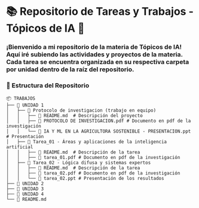 # 📚 Repositorio de Tareas y Trabajos - Tópicos de IA 🤖

### ¡Bienvenido a mi repositorio de la materia de Tópicos de IA! Aquí iré subiendo las actividades y proyectos de la materia. Cada tarea se encuentra organizada en su respectiva carpeta por unidad dentro de la raíz del repositorio.

### 📂 Estructura del Repositorio
```
📦 TRABAJOS
├── 📁 UNIDAD 1
│   ├── 📁 Protocolo de investigacion (trabajo en equipo)
│   │   ├── 📄 README.md  # Descripción del proyecto
│   │   ├── 📄 PROTOCOLO DE INVESTIGACION.pdf # Documento en pdf de la investigación
│   │   └── 📄 IA Y ML EN LA AGRICULTORA SOSTENIBLE - PRESENTACION.ppt # Presentación
│   ├── 📁 Tarea_01 - Áreas y aplicaciones de la inteligencia artificial
│   │   ├── 📄 README.md  # Descripción de la tarea
│   │   ├── 📄 tarea_01.pdf # Documento en pdf de la investigación
│   ├── 📁 Tarea_02 - Lógica difusa y sistemas expertos
│   │   ├── 📄 README.md  # Descripción de la tarea
│   │   ├── 📄 tarea_02.pdf # Documento en pdf de la investigación
│   │   └── 📄 tarea_02.ppt # Presentación de los resultados
├── 📁 UNIDAD 2
├── 📁 UNIDAD 3
├── 📁 UNIDAD 4
└── 📄 README.md
```
